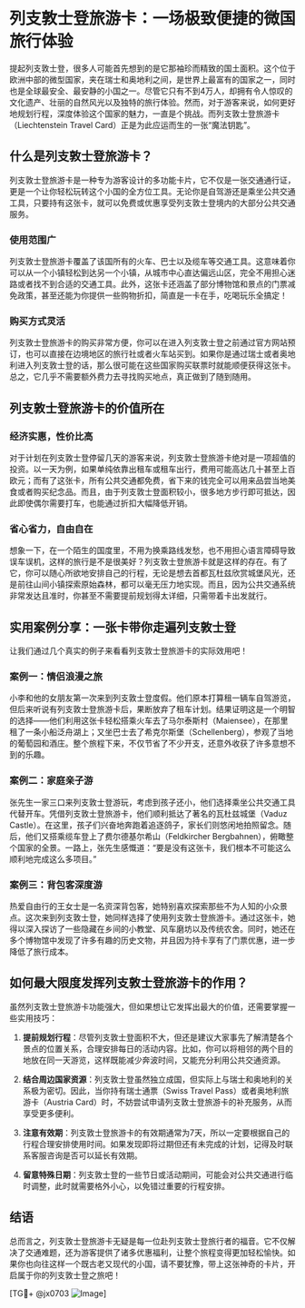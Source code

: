 # 列支敦士登旅游卡：一场极致便捷的微国旅行体验

提起列支敦士登，很多人可能首先想到的是它那袖珍而精致的国土面积。这个位于欧洲中部的微型国家，夹在瑞士和奥地利之间，是世界上最富有的国家之一，同时也是全球最安全、最安静的小国之一。尽管它只有不到4万人，却拥有令人惊叹的文化遗产、壮丽的自然风光以及独特的旅行体验。然而，对于游客来说，如何更好地规划行程，深度体验这个国家的魅力，一直是个挑战。而列支敦士登旅游卡（Liechtenstein Travel Card）正是为此应运而生的一张“魔法钥匙”。

## 什么是列支敦士登旅游卡？

列支敦士登旅游卡是一种专为游客设计的多功能卡片，它不仅是一张交通通行证，更是一个让你轻松玩转这个小国的全方位工具。无论你是自驾游还是乘坐公共交通工具，只要持有这张卡，就可以免费或优惠享受列支敦士登境内的大部分公共交通服务。

### 使用范围广
列支敦士登旅游卡覆盖了该国所有的火车、巴士以及缆车等交通工具。这意味着你可以从一个小镇轻松到达另一个小镇，从城市中心直达偏远山区，完全不用担心迷路或者找不到合适的交通工具。此外，这张卡还涵盖了部分博物馆和景点的门票减免政策，甚至还能为你提供一些购物折扣，简直是一卡在手，吃喝玩乐全搞定！

### 购买方式灵活
列支敦士登旅游卡的购买非常方便，你可以在进入列支敦士登之前通过官方网站预订，也可以直接在边境地区的旅行社或者火车站买到。如果你是通过瑞士或者奥地利进入列支敦士登的话，那么很可能在这些国家购买联票时就能顺便获得这张卡。总之，它几乎不需要额外费力去寻找购买地点，真正做到了随到随用。

## 列支敦士登旅游卡的价值所在

### 经济实惠，性价比高
对于计划在列支敦士登停留几天的游客来说，列支敦士登旅游卡绝对是一项超值的投资。以一天为例，如果单纯依靠出租车或租车出行，费用可能高达几十甚至上百欧元；而有了这张卡，所有公共交通都免费，省下来的钱完全可以用来品尝当地美食或者购买纪念品。而且，由于列支敦士登面积较小，很多地方步行即可抵达，因此即使偶尔需要打车，也能通过折扣大幅降低开销。

### 省心省力，自由自在
想象一下，在一个陌生的国度里，不用为换乘路线发愁，也不用担心语言障碍导致误车误机，这样的旅行是不是很美好？列支敦士登旅游卡就是这样的存在。有了它，你可以随心所欲地安排自己的行程，无论是想去首都瓦杜兹欣赏城堡风光，还是前往山间小镇探索原始森林，都可以毫无压力地实现。而且，因为公共交通系统非常发达且准时，你甚至不需要提前规划得太详细，只需带着卡出发就行。

## 实用案例分享：一张卡带你走遍列支敦士登

让我们通过几个真实的例子来看看列支敦士登旅游卡的实际效用吧！

### 案例一：情侣浪漫之旅
小李和他的女朋友第一次来到列支敦士登度假。他们原本打算租一辆车自驾游览，但后来听说有列支敦士登旅游卡后，果断放弃了租车计划。结果证明这是一个明智的选择——他们利用这张卡轻松搭乘火车去了马尔泰斯村（Maiensee），在那里租了一条小船泛舟湖上；又坐巴士去了希克尔斯堡（Schellenberg），参观了当地的葡萄园和酒庄。整个旅程下来，不仅节省了不少开支，还意外收获了许多意想不到的乐趣。

### 案例二：家庭亲子游
张先生一家三口来列支敦士登游玩，考虑到孩子还小，他们选择乘坐公共交通工具代替开车。凭借列支敦士登旅游卡，他们顺利抵达了著名的瓦杜兹城堡（Vaduz Castle）。在这里，孩子们兴奋地奔跑着追逐鸽子，家长们则悠闲地拍照留念。随后，他们又搭乘缆车登上了费尔德基尔希山（Feldkircher Bergbahnen），俯瞰整个国家的全景。一路上，张先生感慨道：“要是没有这张卡，我们根本不可能这么顺利地完成这么多项目。”

### 案例三：背包客深度游
热爱自由行的王女士是一名资深背包客，她特别喜欢探索那些不为人知的小众景点。这次来到列支敦士登，她同样选择了使用列支敦士登旅游卡。通过这张卡，她得以深入探访了一些隐藏在乡间的小教堂、风车磨坊以及传统农舍。同时，她还在多个博物馆中发现了许多有趣的历史文物，并且因为持卡享有了门票优惠，进一步降低了旅行成本。

## 如何最大限度发挥列支敦士登旅游卡的作用？

虽然列支敦士登旅游卡功能强大，但如果想让它发挥出最大的价值，还需要掌握一些实用技巧：

1. **提前规划行程**：尽管列支敦士登面积不大，但还是建议大家事先了解清楚各个景点的位置关系，合理安排每日的活动内容。比如，你可以将相邻的两个目的地放在同一天游览，这样既能减少奔波时间，又能充分利用公共交通资源。
   
2. **结合周边国家资源**：列支敦士登虽然独立成国，但实际上与瑞士和奥地利的关系极为密切。因此，当你持有瑞士通票（Swiss Travel Pass）或者奥地利旅游卡（Austria Card）时，不妨尝试申请列支敦士登旅游卡的补充服务，从而享受更多便利。

3. **注意有效期**：列支敦士登旅游卡的有效期通常为7天，所以一定要根据自己的行程合理安排使用时间。如果发现即将过期但还有未完成的计划，记得及时联系客服咨询是否可以延长有效期。

4. **留意特殊日期**：列支敦士登的一些节日或活动期间，可能会对公共交通进行临时调整，此时就需要格外小心，以免错过重要的行程安排。

## 结语

总而言之，列支敦士登旅游卡无疑是每一位赴列支敦士登旅行者的福音。它不仅解决了交通难题，还为游客提供了诸多优惠福利，让整个旅程变得更加轻松愉快。如果你也向往这样一个既古老又现代的小国，请不要犹豫，带上这张神奇的卡片，开启属于你的列支敦士登之旅吧！

[TG💪+ @jx0703 ![Image](https://github.com/user-attachments/assets/dbca1d08-cadb-493c-b0ec-ad6f7a83f270)]